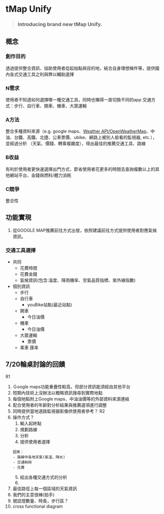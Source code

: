 # tMap Unify

> ### Introducing brand new tMap Unify.

## 概念
### 創作目的
透過提供整合資訊、協助使用者從起始點與目的地，結合自身理想條件等，提供國內各式交通工具之利與弊以輔助選擇
### N需求
使用者不知道如何選擇哪一種交通工具，同時也懶得一直切換不同的app
交通方式：步行、自行車、開車、機車、大眾運輸
### A方法
整合多種資料來源（e.g. google maps、[Weather API/OpenWeatherMap](https://openweathermap.org/api)、中油、台鐵、高鐵、北捷、公車票價、ubike、網路上被別人偷看的監視器, etc.），並經過分析 （天氣、價錢、轉乘複雜度），得出最佳的推薦交通工具、路線
### B收益
有利於使用者更快速選擇出門方式、節省使用者花更多的時間去查詢複數以上的其他網站平台、金錢與燃料/體力消耗
### C競爭
整合性
## 功能實現
1. 從GOOGLE MAP推薦前往方式出發，依照建議前往方式提供使用者對應氣候資訊。
### 交通工具選擇
- 共同
    - 花費時間
    - 花費金錢
    - 氣候資訊(包含:溫度、降雨機率、空氣品質指標、紫外線指數)
- 個別資訊
    - 步行
    - 自行車
        - youBike站點(最近站點)
    - 開車
        - 今日油價
    - 機車
        - 今日油價
    - 大眾運輸
        - 票價
    - 乘車
      匯率

## 7/20輪桌討論的回饋
R1
1. Ｇoogle maps功能重疊性較高，但部分資訊能須經由其他平台
2. 短期內技術上沒辦法以概略資訊搜尋到實際地點
3. 每個地點附上Google maps、中油油價等的外部資料來源連結
4. 配合使用者的年齡對分析結果與推薦選項進行調整
5. 同時提供當地道路監視器影像供使用者參考？
R2
6. 操作方式？
	1. 輸入起終點
	2. 規劃路線
	3. 分析
   4. 提供使用者選擇
    ```
    因素：
    - 路線中各地天氣(氣溫、降水)
    - 交通耗時
    - 花費
    ```
	5. 給出各種交通方式的分析
	6. 
7. 最佳路徑上每一個區域的天氣資訊
8. 我們的主意很棒(拍手)
9. 號誌燈數量、時長，步行區？
10. cross functional diagram

